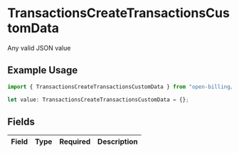 # TransactionsCreateTransactionsCustomData

Any valid JSON value

## Example Usage

```typescript
import { TransactionsCreateTransactionsCustomData } from "open-billing/models/operations";

let value: TransactionsCreateTransactionsCustomData = {};
```

## Fields

| Field       | Type        | Required    | Description |
| ----------- | ----------- | ----------- | ----------- |